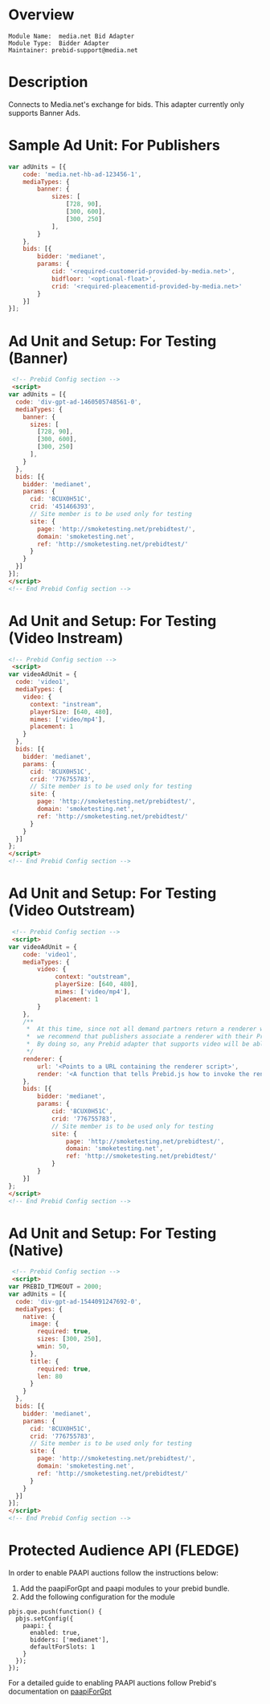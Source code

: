 # Overview

```
Module Name:  media.net Bid Adapter
Module Type:  Bidder Adapter
Maintainer: prebid-support@media.net
```

# Description

Connects to Media.net's exchange for bids.
This adapter currently only supports Banner Ads.

# Sample Ad Unit: For Publishers
```javascript
var adUnits = [{
	code: 'media.net-hb-ad-123456-1',
	mediaTypes: {
		banner: {
			sizes: [
				[728, 90],
				[300, 600],
				[300, 250]
			],
		}
	},
	bids: [{
		bidder: 'medianet',
		params: {
			cid: '<required-customerid-provided-by-media.net>',
			bidfloor: '<optional-float>',
			crid: '<required-pleacementid-provided-by-media.net>'
		}
	}]
}];
```

# Ad Unit and Setup: For Testing (Banner)

```html
 <!-- Prebid Config section -->
 <script>
var adUnits = [{
  code: 'div-gpt-ad-1460505748561-0',
  mediaTypes: {
    banner: {
      sizes: [
        [728, 90],
        [300, 600],
        [300, 250]
      ],
    }
  },
  bids: [{
    bidder: 'medianet',
    params: {
      cid: '8CUX0H51C',
      crid: '451466393',
      // Site member is to be used only for testing
      site: {
        page: 'http://smoketesting.net/prebidtest/',
        domain: 'smoketesting.net',
        ref: 'http://smoketesting.net/prebidtest/'
      }
    }
  }]
}];
</script>
<!-- End Prebid Config section -->
```

# Ad Unit and Setup: For Testing (Video Instream)

```html
<!-- Prebid Config section -->
 <script>
var videoAdUnit = {
  code: 'video1',
  mediaTypes: {
    video: {
      context: "instream",
      playerSize: [640, 480],
      mimes: ['video/mp4'],
      placement: 1
    }
  },
  bids: [{
    bidder: 'medianet',
    params: {
      cid: '8CUX0H51C',
      crid: '776755783', 
      // Site member is to be used only for testing
      site: {
        page: 'http://smoketesting.net/prebidtest/',
        domain: 'smoketesting.net',
        ref: 'http://smoketesting.net/prebidtest/'
      }
    }
  }]
};
</script>
<!-- End Prebid Config section -->
```
# Ad Unit and Setup: For Testing (Video Outstream)

```html
 <!-- Prebid Config section -->
 <script>
var videoAdUnit = {
    code: 'video1',
    mediaTypes: {
        video: {
             context: "outstream",
             playerSize: [640, 480],
             mimes: ['video/mp4'],
             placement: 1
        }
    },
    /**
     *  At this time, since not all demand partners return a renderer with their video bid responses,
     *  we recommend that publishers associate a renderer with their Prebid video adUnits, if possible.
     *  By doing so, any Prebid adapter that supports video will be able to provide demand for a given outstream slot.
     */
    renderer: {
        url: '<Points to a URL containing the renderer script>',
        render: '<A function that tells Prebid.js how to invoke the renderer script>'
    },
    bids: [{
        bidder: 'medianet',
        params: {
            cid: '8CUX0H51C',
            crid: '776755783', 
            // Site member is to be used only for testing
            site: {
                page: 'http://smoketesting.net/prebidtest/',
                domain: 'smoketesting.net',
                ref: 'http://smoketesting.net/prebidtest/'
            }
        }
    }]
};
</script>
<!-- End Prebid Config section -->
```

# Ad Unit and Setup: For Testing (Native)

```html
 <!-- Prebid Config section -->
 <script>
var PREBID_TIMEOUT = 2000;
var adUnits = [{
  code: 'div-gpt-ad-1544091247692-0',
  mediaTypes: {
    native: {
      image: {
        required: true,
        sizes: [300, 250],
        wmin: 50,
      },
      title: {
        required: true,
        len: 80
      }
    }
  },
  bids: [{
    bidder: 'medianet',
    params: {
      cid: '8CUX0H51C',
      crid: '776755783',
      // Site member is to be used only for testing
      site: {
        page: 'http://smoketesting.net/prebidtest/',
        domain: 'smoketesting.net',
        ref: 'http://smoketesting.net/prebidtest/'
      }
    }
  }]
}];    
</script>
<!-- End Prebid Config section -->
```

# Protected Audience API (FLEDGE)

In order to enable PAAPI auctions follow the instructions below:

1. Add the paapiForGpt and paapi modules to your prebid bundle.
2. Add the following configuration for the module
```
pbjs.que.push(function() {
  pbjs.setConfig({
    paapi: {
      enabled: true,
      bidders: ['medianet'],
      defaultForSlots: 1
    }
  });
});
```

For a detailed guide to enabling PAAPI auctions follow Prebid's documentation on [paapiForGpt](https://docs.prebid.org/dev-docs/modules/paapiForGpt.html)

